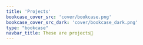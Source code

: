 ```yaml
---
title: 'Projects'
bookcase_cover_src: 'cover/bookcase.png'
bookcase_cover_src_dark: 'cover/bookcase_dark.png'
type: "bookcase"
navbar_title: These are projects💼
---
```

